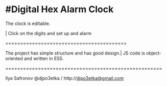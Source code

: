 #Digital Hex Alarm Clock
====================

The clock is editable. 

| Click on the digits and set up and alarm

=========================================

The project has simple structure and has good design.|
JS code is object-oriented and written in ES5.

=====================================================

Ilya Safronov @djpo3etka / http://djpo3etka@gmail.com